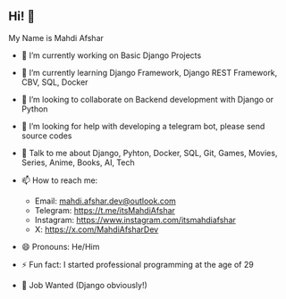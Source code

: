 ## Hi! 👋
My Name is Mahdi Afshar

<!--
**mahdi921/mahdi921** is a ✨ _special_ ✨ repository because its `README.md` (this file) appears on your GitHub profile.

Here are some ideas to get you started:
-->
- 🔭 I’m currently working on Basic Django Projects
- 🌱 I’m currently learning Django Framework, Django REST Framework, CBV, SQL, Docker
- 👯 I’m looking to collaborate on Backend development with Django or Python
- 🤔 I’m looking for help with developing a telegram bot, please send source codes
- 💬 Talk to me about Django, Pyhton, Docker, SQL, Git, Games, Movies, Series, Anime, Books, AI, Tech
- 📫 How to reach me:
  * Email: mahdi.afshar.dev@outlook.com
  * Telegram: https://t.me/itsMahdiAfshar
  * Instagram: https://www.instagram.com/itsmahdiafshar
  * X: https://x.com/MahdiAfsharDev
- 😄 Pronouns: He/Him
- ⚡ Fun fact: I started professional programming at the age of 29

- 💼 Job Wanted (Django obviously!)

